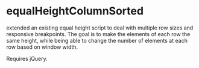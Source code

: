 # equalHeightColumnSorted
extended an existing equal height script to deal with multiple row sizes and responsive breakpoints. The goal is to make the elements of each row the same height, while being able to change the number of elements at each row based on window width. 

Requires jQuery.
